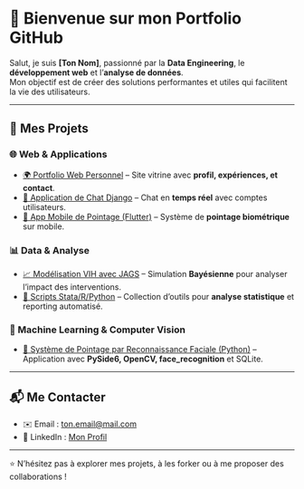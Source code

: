 # 👋 Bienvenue sur mon Portfolio GitHub

Salut, je suis **[Ton Nom]**, passionné par la **Data Engineering**, le **développement web** et l’**analyse de données**.  
Mon objectif est de créer des solutions performantes et utiles qui facilitent la vie des utilisateurs.

---

## 🚀 Mes Projets

### 🌐 Web & Applications
- [🌍 Portfolio Web Personnel](https://tonlien-portfolio.com) – Site vitrine avec **profil, expériences, et contact**.  
- [💬 Application de Chat Django](https://github.com/tonpseudo/chat-django) – Chat en **temps réel** avec comptes utilisateurs.  
- [📱 App Mobile de Pointage (Flutter)](https://github.com/tonpseudo/pointage-flutter) – Système de **pointage biométrique** sur mobile.

### 📊 Data & Analyse
- [📈 Modélisation VIH avec JAGS](https://github.com/tonpseudo/vih-bayesian-model) – Simulation **Bayésienne** pour analyser l’impact des interventions.  
- [🧮 Scripts Stata/R/Python](https://github.com/tonpseudo/data-tools) – Collection d’outils pour **analyse statistique** et reporting automatisé.  

### 🤖 Machine Learning & Computer Vision
- [👤 Système de Pointage par Reconnaissance Faciale (Python)](https://github.com/tonpseudo/attendance-face-recognition) – Application avec **PySide6, OpenCV, face_recognition** et SQLite.  

---

## 📬 Me Contacter
- ✉️ Email : [ton.email@mail.com](mailto:ton.email@mail.com)  
- 💼 LinkedIn : [Mon Profil](https://www.linkedin.com/in/tonlinkedin/)  

---

⭐ N’hésitez pas à explorer mes projets, à les forker ou à me proposer des collaborations !  
